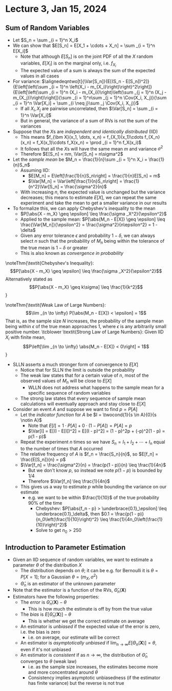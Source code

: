 # Lecture 3, Jan 15, 2024

## Sum of Random Variables

* Let $S_n = \sum _{i = 1}^n X_i$
* We can show that $E[S_n] = E[X_1 + \cdots + X_n] = \sum _{i = 1}^n E[X_i]$
	* Note that although $E[S_n]$ is on the joint PDF of all the $X$ random variables, $E[X_i]$ is on the marginal only, i.e. $f_{X_i}$
	* The expected value of a sum is always the sum of the expected values in all cases
* For variance: $\alignedeqntwo[t]{\Var[S_n]}{E[(S_n - E[S_n])^2]}{E\left[\left(\sum _{i = 1}^n \left(X_i - m_{X_i}\right)\right)^2\right]}{E\left[\left(\sum _{i = 1}^n (X_i - m_{X_i})\right)\left(\sum _{j = 1}^n (X_j - m_{X_j})\right)\right]}{\sum _{i = 1}^n\sum _{j = 1}^n \Cov(X_i, X_j)}{\sum _{i = 1}^n \Var[X_i] + \sum _{i \neq j}\sum _j \Cov(X_i, X_j)}$
	* If all $X_i, X_j$ are pairwise uncorrelated, then $\Var[S_n] = \sum _{i = 1}^n \Var[X_i]$
	* But in general, the variance of a sum of RVs is not the sum of the variances
* Suppose that the $X$s are *independent and identically distributed* (IID)
	* This means $f_{\bm X}(x_1, \dots, x_n) = f_{X_1}(x_1)\cdots f_{X_n}(x_n) = f_X(x_1)\cdots f_X(x_n) = \prod _{i = 1}^n f_X(x_i)$
	* It follows that all the $X$s will have the same mean $m$ and variance $\sigma^2$
	* Therefore $E[S_n] = nm, \Var[S_n] = n\sigma^2$
* Let the *sample mean* be $M_n = \frac{1}{n}\sum _{i = 1}^n X_i = \frac{1}{n}S_n$
	* Assuming IID:
		* $E[M_n] = E\left[\frac{1}{n}S_n\right] = \frac{1}{n}E[S_n] = m$
		* $\Var[M_n] = \Var\left[\frac{1}{n}S_n\right] = \frac{1}{n^2}\Var[S_n] = \frac{\sigma^2}{n}$
	* With increasing $n$, the expected value is unchanged but the variance decreases; this means to estimate $E[X]$, we can repeat the same experiment and take the mean to get a smaller variance in our results
* To formalize this, we can apply Chebyshev's inequality to the mean
	* $P[\abs{X - m_X} \geq \epsilon] \leq \frac{\sigma _X^2}{\epsilon^2}$
	* Applied to the sample mean: $P[\abs{M_n - E[X]} \geq \epsilon] \leq \frac{\Var[M_n]}{\epsilon^2} = \frac{\sigma^2}{n\epsilon^2} = 1 - \delta$
	* Given any error tolerance $\epsilon$ and probability $1 - \delta$, we can always select $n$ such that the probability of $M_n$ being within the tolerance of the true mean is $1 - \delta$ or greater
	* This is also known as *convergence in probability*

\noteThm{\textit{Chebyshev's Inequality}: $$P[\abs{X - m_X} \geq \epsilon] \leq \frac{\sigma _X^2}{\epsilon^2}$$Alternatively stated as $$P[\abs{X - m_X} \geq k\sigma] \leq \frac{1}{k^2}$$}

\noteThm{\textit{Weak Law of Large Numbers}: $$\lim _{n \to \infty} P[\abs{M_n - E[X]} < \epsilon] = 1$$That is, as the sample size $N$ increases, the probability of the sample mean being within $\epsilon$ of the true mean approaches 1, where $\epsilon$ is any arbitrarily small positive number.
\tcblower
\textit{Strong Law of Large Numbers}: Given IID $X_i$ with finite mean, $$P\left[\lim _{n \to \infty} \abs{M_n - E[X]} < 0\right] = 1$$}

* SLLN asserts a much stronger form of convergence to $E[X]$
	* Notice that for SLLN the limit is outside the probability
	* The weak law states that for a certain value of $n$, most of the observed values of $M_n$ will be close to $E[X]$
		* WLLN does not address what happens to the sample mean for a specific sequence of random variables
	* The strong law states that every sequence of sample mean calculations will eventually approach and stay close to $E[X]$
* Consider an event $A$ and suppose we want to find $p = P[A]$
	* Let the *indicator function* for $A$ be $I = \twocond{1}{s \in A}{0}{s \notin A}$
		* Note that $E[I] = 1 \cdot P[A] + 0 \cdot (1 - P[A]) = P[A] = p$
		* $\Var[I] = E[(I - E[I])^2] = E[(I - p)^2] = (1 - p)^2p + (-p)^2(1 - p) = p(1 - p)$
	* Repeat the experiment $n$ times so we have $S_n = I_1 + I_2 + \cdots + I_n$ equal to the number of times that $A$ occurred
	* The relative frequency of $A$ is $f_n = \frac{S_n}{n}$, so $E[f_n] = \frac{E[S_n]}{n} = p$
	* $\Var[f_n] = \frac{\sigma^2}{n} = \frac{p(1 - p)}{n} \leq \frac{1}{4n}$
		* But we don't know $p$, so instead we note $p(1 - p)$ is bounded by $1/4$
		* Therefore $\Var[f_n] \leq \frac{1}{4n}$
	* This gives us a way to estimate $p$ while bounding the variance on our estimate
		* e.g. we want to be within $\frac{1}{10}$ of the true probability 90% of the time
			* Chebyshev: $P[\abs{f_n - p} > \underbrace{0.1}_\epsilon] \leq \underbrace{0.1}_\delta$, then $0.1 = \frac{p(1 - p)}{n_0\left(\frac{1}{10}\right)^2} \leq \frac{1}{4n_0\left(\frac{1}{10}\right)^2}$
			* Solve to get $n_0 > 250$

## Introduction to Parameter Estimation

* Given an IID sequence of random variables, we want to estimate a parameter $\theta$ of the distribution $X$
	* The distribution depends on $\theta$; it can be e.g. for Bernoulli it is $\theta = P[X = 1]$; for a Gaussian $\theta = (m_X, \sigma^2)$
	* $\hat \Theta _n$ is an estimator of the unknown parameter
* Note that the estimator is a function of the RVs, $\hat\Theta _n(\bm X)$
* Estimators have the following properties:
	* The *error* is $\hat\Theta _n(\bm X) - \theta$
		* This is how much the estimate is off by from the true value
	* The *bias* is $E[\hat\Theta _n(\bm X)] - \theta$
		* This is whether we get the correct estimate on average
	* An estimator is *unbiased* if the expected value of the error is zero, i.e. the bias is zero
		* i.e. on average, our estimate will be correct
	* An estimator is *asymptotically unbiased* if $\lim _{n \to \infty} E[\Theta _n(\bm X)] = \theta$, even if it's not unbiased
	* An estimator is *consistent* if as $n \to \infty$, the distribution of $\hat\Theta _n$ converges to $\theta$ (weak law)
		* i.e. as the sample size increases, the estimates become more and more concentrated around $\theta$
		* Consistency implies asymptotic unbiasedness (if the estimator has finite variance) but the reverse is not true

